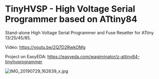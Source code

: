 # TinyHVSP - High Voltage Serial Programmer based on ATtiny84
Stand-alone High Voltage Serial Programmer and Fuse Resetter for ATtiny 13/25/45/85.

Video: https://youtu.be/2Q7D2RwkOMg

Project on EasyEDA: https://easyeda.com/wagiminator/z-attiny84-tinyhvprogrammer

![IMG_20190729_162639_x.jpg](https://image.easyeda.com/pullimage/ZfeKEyQh4gJIkYAf7s23obfgmzsp99WUt9GFkV7E.jpeg)

